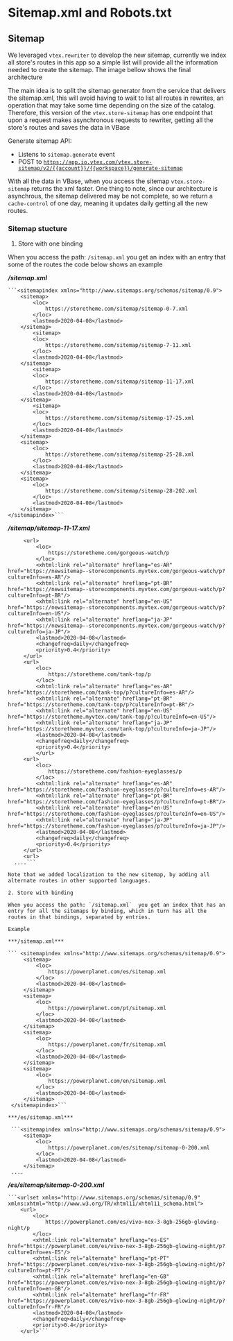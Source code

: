 # Sitemap.xml and Robots.txt

## Sitemap 
We leveraged `vtex.rewriter` to develop the new sitemap, currently we index all store's routes in this app so a simple list will provide all the information needed to create the sitemap. The image bellow shows the final architecture

The main idea is to split the sitemap generator from the service that delivers the sitemap.xml, this will avoid having to wait to list all routes in rewrites, an operation that may take some time depending on the size of the catalog. Therefore, this version of the `vtex.store-sitemap` has one endpoint that upon a request makes asynchronous requests to rewriter, getting all the store's routes and saves the data in VBase

Generate sitemap API: 

- Listens to `sitemap.generate` event
- POST to 
[`https://app.io.vtex.com/vtex.store-sitemap/v2/{{account}}/{{workspace}}/generate-sitemap`](https://app.io.vtex.com/vtex.store-sitemap/v2/powerplanet/newsitemap/generate-sitemap)

With all the data in VBase, when you access the sitemap `vtex.store-sitemap` returns the xml faster. One thing to note, since our architecture is asynchrous, the sitemap delivered may be not complete, so we return a `cache-control` of one day, meaning it updates daily getting all the new routes.

### Sitemap stucture

1. Store with one binding

When you access the path: `/sitemap.xml`  you get an index with an entry that some of the routes the code below shows an example

***/sitemap.xml***

    ```<sitemapindex xmlns="http://www.sitemaps.org/schemas/sitemap/0.9">
    	<sitemap>
    		<loc>
    			https://storetheme.com/sitemap/sitemap-0-7.xml
    		</loc>
    		<lastmod>2020-04-08</lastmod>
    	</sitemap>
    		<sitemap>
    		<loc>
    			https://storetheme.com/sitemap/sitemap-7-11.xml
    		</loc>
    		<lastmod>2020-04-08</lastmod>
    	</sitemap>
    		<sitemap>
    		<loc>
    			https://storetheme.com/sitemap/sitemap-11-17.xml
    		</loc>
    		<lastmod>2020-04-08</lastmod>
    	</sitemap>
    		<sitemap>
    		<loc>
    			https://storetheme.com/sitemap/sitemap-17-25.xml
    		</loc>
    		<lastmod>2020-04-08</lastmod>
    	</sitemap>
    	<sitemap>
    		<loc>
    			https://storetheme.com/sitemap/sitemap-25-28.xml
    		</loc>
    		<lastmod>2020-04-08</lastmod>
    	</sitemap>
    	<sitemap>
    		<loc>
    			https://storetheme.com/sitemap/sitemap-28-202.xml
    		</loc>
    		<lastmod>2020-04-08</lastmod>
    	</sitemap>
    </sitemapindex>```

***/sitemap/sitemap-11-17.xml***

   ``` <urlset xmlns="http://www.sitemaps.org/schemas/sitemap/0.9" xmlns:xhtml="http://www.w3.org/TR/xhtml11/xhtml11_schema.html">
    	<url>
    		<loc>
    			https://storetheme.com/gorgeous-watch/p
    		</loc>
    		<xhtml:link rel="alternate" hreflang="es-AR" href="https://newsitemap--storecomponents.myvtex.com/gorgeous-watch/p?cultureInfo=es-AR"/>
    		<xhtml:link rel="alternate" hreflang="pt-BR" href="https://newsitemap--storecomponents.myvtex.com/gorgeous-watch/p?cultureInfo=pt-BR"/>
    		<xhtml:link rel="alternate" hreflang="en-US" href="https://newsitemap--storecomponents.myvtex.com/gorgeous-watch/p?cultureInfo=en-US"/>
    		<xhtml:link rel="alternate" hreflang="ja-JP" href="https://newsitemap--storecomponents.myvtex.com/gorgeous-watch/p?cultureInfo=ja-JP"/>
    		<lastmod>2020-04-08</lastmod>
    		<changefreq>daily</changefreq>
    		<priority>0.4</priority>
    	</url>
    	<url>
    		<loc>
    			https://storetheme.com/tank-top/p
    		</loc>
    		<xhtml:link rel="alternate" hreflang="es-AR" href="https://storetheme.com/tank-top/p?cultureInfo=es-AR"/>
    		<xhtml:link rel="alternate" hreflang="pt-BR" href="https://storetheme.com/tank-top/p?cultureInfo=pt-BR"/>
    		<xhtml:link rel="alternate" hreflang="en-US" href="https://storetheme.myvtex.com/tank-top/p?cultureInfo=en-US"/>
    		<xhtml:link rel="alternate" hreflang="ja-JP" href="https://storetheme.myvtex.com/tank-top/p?cultureInfo=ja-JP"/>
    		<lastmod>2020-04-08</lastmod>
    		<changefreq>daily</changefreq>
    		<priority>0.4</priority>
    		</url>
    	<url>
    		<loc>
    			https://storetheme.com/fashion-eyeglasses/p
    		</loc>
    		<xhtml:link rel="alternate" hreflang="es-AR" href="https://storetheme.com/fashion-eyeglasses/p?cultureInfo=es-AR"/>
    		<xhtml:link rel="alternate" hreflang="pt-BR" href="https://storetheme.com/fashion-eyeglasses/p?cultureInfo=pt-BR"/>
    		<xhtml:link rel="alternate" hreflang="en-US" href="https://storetheme.com/fashion-eyeglasses/p?cultureInfo=en-US"/>
    		<xhtml:link rel="alternate" hreflang="ja-JP" href="https://storetheme.com/fashion-eyeglasses/p?cultureInfo=ja-JP"/>
    		<lastmod>2020-04-08</lastmod>
    		<changefreq>daily</changefreq>
    		<priority>0.4</priority>
    	</url>
    	<url>
     ....```

Note that we added localization to the new sitemap, by adding all alternate routes in other supported languages.

2. Store with binding

When you access the path: `/sitemap.xml`  you get an index that has an entry for all the sitemaps by binding, which in turn has all the routes in that bindings, separated by entries.

Example

***/sitemap.xml***

   ``` <sitemapindex xmlns="http://www.sitemaps.org/schemas/sitemap/0.9">
    	<sitemap>
    		<loc>
    			https://powerplanet.com/es/sitemap.xml
    		</loc>
    		<lastmod>2020-04-08</lastmod>
    	</sitemap>
    	<sitemap>
    		<loc>
    			https://powerplanet.com/pt/sitemap.xml
    		</loc>
    		<lastmod>2020-04-08</lastmod>
    	</sitemap>
    	<sitemap>
    		<loc>
    			https://powerplanet.com/fr/sitemap.xml
    		</loc>
    		<lastmod>2020-04-08</lastmod>
    	</sitemap>
    	<sitemap>
    		<loc>
    			https://powerplanet.com/en/sitemap.xml
    		</loc>
    		<lastmod>2020-04-08</lastmod>
    	</sitemap>
    </sitemapindex>```

***/es/sitemap.xml***

    ```<sitemapindex xmlns="http://www.sitemaps.org/schemas/sitemap/0.9">
    	<sitemap>
    		<loc>
    			https://powerplanet.com/es/sitemap/sitemap-0-200.xml
    		</loc>
    		<lastmod>2020-04-08</lastmod>
    	</sitemap>
    ....
```

***/es/sitemap/sitemap-0-200.xml***

    ```<urlset xmlns="http://www.sitemaps.org/schemas/sitemap/0.9" xmlns:xhtml="http://www.w3.org/TR/xhtml11/xhtml11_schema.html">
    	<url>
    		<loc>
    			https://powerplanet.com/es/vivo-nex-3-8gb-256gb-glowing-night/p
    		</loc>
    		<xhtml:link rel="alternate" hreflang="es-ES" href="https://powerplanet.com/es/vivo-nex-3-8gb-256gb-glowing-night/p?cultureInfo=es-ES"/>
    		<xhtml:link rel="alternate" hreflang="pt-PT" href="https://powerplanet.com/es/vivo-nex-3-8gb-256gb-glowing-night/p?cultureInfo=pt-PT"/>
    		<xhtml:link rel="alternate" hreflang="en-GB" href="https://powerplanet.com/es/vivo-nex-3-8gb-256gb-glowing-night/p?cultureInfo=en-GB"/>
    		<xhtml:link rel="alternate" hreflang="fr-FR" href="https://powerplanet.com/es/vivo-nex-3-8gb-256gb-glowing-night/p?cultureInfo=fr-FR"/>
    		<lastmod>2020-04-08</lastmod>
    		<changefreq>daily</changefreq>
    		<priority>0.4</priority>
    	</url>```
